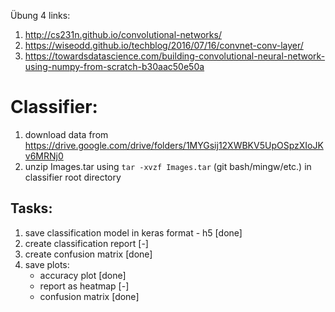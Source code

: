 Übung 4 links:
1.  http://cs231n.github.io/convolutional-networks/
2.  https://wiseodd.github.io/techblog/2016/07/16/convnet-conv-layer/
3.  https://towardsdatascience.com/building-convolutional-neural-network-using-numpy-from-scratch-b30aac50e50a

# Classifier:

1. download data from https://drive.google.com/drive/folders/1MYGsij12XWBKV5UpOSpzXIoJKv6MRNj0
2. unzip Images.tar using ``tar -xvzf Images.tar`` (git bash/mingw/etc.) in classifier root directory

## Tasks:

1. save classification model in keras format - h5 [done]
2. create classification report [-]
3. create confusion matrix [done]
4. save plots:
    - accuracy plot [done]
    - report as heatmap [-]
    - confusion matrix [done]
